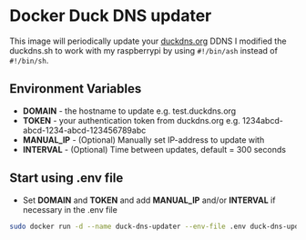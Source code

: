 # Docker Duck DNS updater
This image will periodically update your [duckdns.org](https://www.duckdns.org/) DDNS
I modified the duckdns.sh to work with my raspberrypi by using ```#!/bin/ash``` instead of ```#!/bin/sh```.

## Environment Variables
 * **DOMAIN** - the hostname to update  e.g.  test.duckdns.org
 * **TOKEN** - your authentication token from duckdns.org e.g. 1234abcd-abcd-1234-abcd-123456789abc
 * **MANUAL_IP** - (Optional) Manually set IP-address to update with
 * **INTERVAL** - (Optional) Time between updates, default = 300 seconds

## Start using .env file
* Set **DOMAIN** and **TOKEN** and add **MANUAL_IP** and/or **INTERVAL** if necessary in the .env file

```sh 
sudo docker run -d --name duck-dns-updater --env-file .env duck-dns-updater --name duck-dns-updater
```
